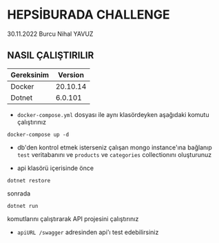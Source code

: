 # HEPSİBURADA CHALLENGE

30.11.2022 
Burcu Nihal YAVUZ

## NASIL ÇALIŞTIRILIR 

| Gereksinim | Version  |
|------------|----------|
| Docker     | 20.10.14 | 
| Dotnet     | 6.0.101  |



- `docker-compose.yml` dosyası ile aynı klasördeyken aşağıdaki komutu çalıştırınız
 ```
docker-compose up -d
```


- db'den kontrol etmek isterseniz çalışan mongo instance'ına bağlanıp `test` veritabanını ve `products` ve `categories`  collectionını oluşturunuz

- api klasörü içerisinde önce
 ```
dotnet restore
```

sonrada 
 ```
dotnet run
```

komutlarını çalıştırarak API projesini çalıştırınız

- `apiURL /swagger` adresinden api'ı test edebilirsiniz